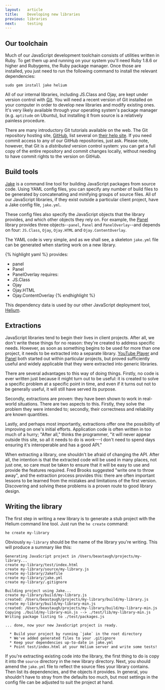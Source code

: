 ```yaml
---
layout:   article
title:    Developing new libraries
previous: libraries
next:     testing
---
```



Our toolchain
-------------

Much of our JavaScript development toolchain consists of utilities written in
Ruby. To get them up and running on your system you'll need Ruby 1.8.6 or
higher and Rubygems, the Ruby package manager. Once those are installed, you
just need to run the following command to install the relevant dependencies:

    sudo gem install jake helium

All of our internal libraries, including JS.Class and Ojay, are kept under
version control with [Git][git]. You will need a recent version of Git
installed on your computer in order to develop new libraries and modify
existing ones. It's very likely available through your operating system's
package manager (e.g. `aptitude` on Ubuntu), but installing it from source is
a relatively painless procedure.

There are many introductory Git tutorials available on the web. The Git
repository hosting site, [GitHub][github], list several on
[their help site][ghhelp]. If you need commit access to any of our GitHub
repositories, just ask. Please note, however, that Git is a _distributed_
version control system: you can get a full copy of the entire repository and
commit changes locally, without needing to have commit rights to the version
on GitHub.


  [git]:    http://git-scm.com/
  [github]: http://github.com/
  [ghhelp]: http://help.github.com/


Build tools
-----------

[Jake][jake] is a command line tool for building JavaScript packages from
source code. Using YAML config files, you can specify any number of build files
to be generated by concatenating and minifying groups of source files. All of
our JavaScript libraries, if they exist outside a particular client project,
have a Jake config file, `jake.yml`.

These config files also specify the JavaScript objects that the library
provides, and which other objects they rely on. For example, the [Panel][panel]
library provides three objects--`panel`, `Panel` and `PanelOverlay`--and
depends on four: `JS.Class`, `Ojay`, `Ojay.HTML` and `Ojay.ContentOverlay`.

The YAML code is very simple, and as we shall see, a skeleton `jake.yml` file
can be generated when starting work on a new library.

{% highlight yaml %}
provides:
  - panel
  - Panel
  - PanelOverlay
requires:
  - JS.Class
  - Ojay
  - Ojay.HTML
  - Ojay.ContentOverlay
{% endhighlight %}

This dependency data is used by our other JavaScript deployment tool,
[Helium][helium].


  [jake]:   http://github.com/jcoglan/jake
  [helium]: http://github.com/othermedia/helium
  [panel]:  http://github.com/othermedia/panel


Extractions
-----------

JavaScript libraries tend to begin their lives in client projects. After all,
we don't write these things for no reason: they're created to address specific
needs. However, as soon as something begins to be used for more than one
project, it needs to be extracted into a separate library.
[YouTube Player][ytp] and [Panel][panel] both started out within particular
projects, but proved sufficiently useful and widely applicable that they were
extracted into generic libraries.

There are several advantages to this way of doing things. Firstly, no code is
ever written just because it might turn out to be useful: it is created to
solve a specific problem at a specific point in time, and even if it turns out
not to be generally useful, it will still have served its purpose.

Secondly, extractions are proven: they have been shown to work in real-world
situations. There are two aspects to this. Firstly, they solve the problem they
were intended to; secondly, their correctness and reliability are known
quantities.

Lastly, and perhaps most importantly, extractions offer one the possibility of
improving on one's initial efforts. Application code is often written in too
much of a hurry; "After all," thinks the programmer, "it will never appear
outside this site, so all it needs to do is _work_---I don't need to spend days
ensuring it's interoperable and has a good API."

When extracting a library, one shouldn't be afraid of changing the API. After
all, the intention is that the extracted code will be used in many places, not
just one, so care must be taken to ensure that it will be easy to use and
provide the features required. Fred Brooks suggested "write one to throw away",
and the extraction process provides this: there are often important lessons to
be learned from the mistakes and limitations of the first version. Discovering
and solving these problems is a proven route to good library design.


  [ytp]:   http://github.com/othermedia/youtube-player


Writing the library
-------------------

The first step in writing a new library is to generate a stub project with the
Helium command line tool. Just run the `he create` command:

    he create my-library

Obviously `my-library` should be the name of the library you're writing. This
will produce a summary like this:

    Generating JavaScript project in /Users/beastaugh/projects/my-library...
    create my-library/test/index.html
    create my-library/source/my-library.js
    create my-library/Jakefile
    create my-library/jake.yml
    create my-library/.gitignore
    
    Building project using Jake...
    create my-library/build/my-library.js
    created: /Users/beastaugh/projects/my-library/build/my-library.js
    create my-library/build/my-library-min.js
    created: /Users/beastaugh/projects/my-library/build/my-library-min.js
    Copying ./build/my-library-min.js --> ./test/lib/my-library-min.js
    Writing package listing to ./test/packages.js
    
    ... done, now your new JavaScript project is ready.
    
      * Build your project by running `jake` in the root directory
      * We've added generated files to your .gitignore
      * Keep your dependencies up-to-date in jake.yml
      * Point test/index.html at your Helium server and write some tests!

If you're extracting existing code into the library, the first thing to do is
copy it into the `source` directory in the new library directory. Next, you
should amend the `jake.yml` file to reflect the source files your library
contains. Then list its dependencies, and the objects it provides. In general,
you shouldn't have to stray from the defaults too much, but most settings in
the config file can be adjusted to suit the project at hand.

